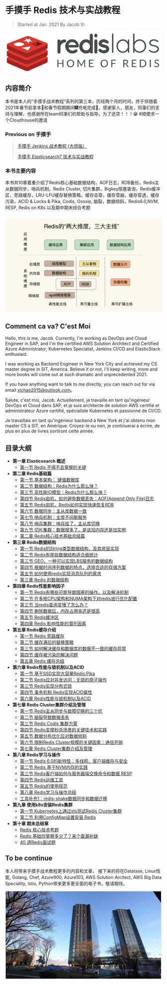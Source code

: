 # 手摸手 Redis 技术与实战教程


> Started at Jan. 2021 By Jacob Xi 

![Alt Image Text](images/indx1_0.png "Body image")


## 内容简介

本书是本人的“手摸手战术教程”系列的第三本，历经两个月的时间，终于伴随着2021年春节前拿本🏡和春节假期期间🎆充电完成🍋，感谢家人，朋友，同事们的支持与理解，也感谢所在team同事们的帮助与指导。为了还贷！！！😁 #顺便求一个Cloudhouse的邀请


### Previous on 手摸手

> [手摸手 Jenkins 战术教程 (大师版）](https://chao-xi.github.io/jxjenkinsbook/)
> 
> [手摸手 Elasticsearch7 技术与实战教程](https://chao-xi.github.io/jxes7book/)

### 本书主要内容

本书共10章着重介绍了Redis核心基础数据结构，AOF日志，RDB备份，Redis主从数据同步，哨兵机制，Redis Cluster, 切片集群，Bigkey阻塞查询，Redis缓冲区，旁路缓存，LRU-LFU缓存替换策略，缓存击穿，缓存雪崩，缓存穿透，缓存污染，ACID & Locks & Pika, Codis, Gossip, 脑裂，数据倾斜，Redis6.0,NVM, RESP, Redis on K8s 以及期中期末综合考题

![Alt Image Text](images/chap1_2.png "Body image")

## Comment ca va? C'est Moi

Hello, this is me, Jacob. Currently, I'm working as DevOps and Cloud Engineer in SAP, and I'm the certified AWS Solution Architect and Certified Azure Administrator, Kubernetes Specialist, Jenkins CI/CD and ElasticStack enthusiast. 

I was working as Backend Engineer in New York City and achieved my CS master degree in SIT, America. Believe it or not, I'll keep writing, more and more books will come out at such dramatic and unprecedented 2021. 

If you have anything want to talk to me directly, you can reach out for via email xichao2015@outlook.com。


Salute, c'est moi, Jacob. Actuellement, je travaille en tant qu'ingénieur DevOps et Cloud dans SAP, et je suis architecte de solution AWS certifié et administrateur Azure certifié, spécialiste Kubernetes et passionné de CI/CD.

Je travaillais en tant qu'ingénieur backend à New York et j'ai obtenu mon master CS à SIT, en Amérique. Croyez-le ou non, je continuerai à écrire, de plus en plus de livres sortiront cette année.

## 目录大纲

* **第一章 Elasticsearch 概述**
	* [第一节 Redis 不得不去掌握的关键](https://chao-xi.github.io/jxredisbook/chap1/1redis_intro/)
* **第二章 Redis基础篇**
	* [第一节 基本架构： 键值数据库](https://chao-xi.github.io/jxredisbook/chap2/1redis_kv/) 
	* [第二节 数据结构：Redis为什么那么快？](https://chao-xi.github.io/jxredisbook/chap2/2redis_slowquery/)
	* [第三节 高性能IO模型：Redis为什么那么快？](https://chao-xi.github.io/jxredisbook/chap2/3redis_io/)
	* [第四节 Redis宕机，如何避免数据丢失：AOF(Append Only File)日志](https://chao-xi.github.io/jxredisbook/chap2/4redis_aof_log/)
	* [第五节 Redis宕机，Redis如何实现快速恢复RDB](https://chao-xi.github.io/jxredisbook/chap2/5redis_rdb_snapshot/)
	* [第六节 数据同步：主从库数据一致](https://chao-xi.github.io/jxredisbook/chap2/6redis_master_slave_replicate/)
	* [第七节 哨兵机制：主库不间断服务](https://chao-xi.github.io/jxredisbook/chap2/7redis_master_rescue/)
	* [第八节 哨兵集群：哨兵挂了，主从库切换](https://chao-xi.github.io/jxredisbook/chap2/8redis_sentinel/)
	* [第九节 切片集群：数据增多了，是该加内存还是加实例](https://chao-xi.github.io/jxredisbook/chap2/9redis_slot/)
	* [第二章 Redis核心技术基础总结篇](https://chao-xi.github.io/jxredisbook/chap2/10redis_basic_sum/)
* **第三章 Redis数据结构**
	* [第一节 Redis的String类型数据结构，及其底层实现](https://chao-xi.github.io/jxredisbook/chap3/1redis_string/) 
	* [第二节 Redis有那些数据结构适合做统计](https://chao-xi.github.io/jxredisbook/chap3/2redis_sets/)
	* [第三节 GEO，一种可以实现LBS服务的数据结构](https://chao-xi.github.io/jxredisbook/chap3/3redis_geo/)
	* [第四节 根据时间序列数据的特点，选择合适的存储方案](https://chao-xi.github.io/jxredisbook/chap3/4redis_timeseries/)
	* [第五节 如何使用redis实现消息队列的需求](https://chao-xi.github.io/jxredisbook/chap3/5redis_stream/)
	* [第三章 Redis 的数据结构](https://chao-xi.github.io/jxredisbook/chap3/6redis_ds_sum/)
* **第四章 Redis性能影响因子**
	* [第一节 Redis有哪些可能导致阻塞的操作，以及解决机制](https://chao-xi.github.io/jxredisbook/chap4/1redis_asyn/)
	* [第二节 在多核CPU架构和NUMA架构下对redis进行优化配置](https://chao-xi.github.io/jxredisbook/chap4/2redis_cpu/)
	* [第三节 当redis查询变慢了怎么办？](https://chao-xi.github.io/jxredisbook/chap4/3redis_response/)
	* [第四节 删除数据后，内存占用率还是很高](https://chao-xi.github.io/jxredisbook/chap4/4redis_fragmentation/)
	* [第五节 Redis缓冲区](https://chao-xi.github.io/jxredisbook/chap4/5redis_buffer/)
	* [第四章 Redis 影响性能的潜在因素](https://chao-xi.github.io/jxredisbook/chap4/6redis_slow_respone/)
* **第五章 Redis缓存介绍**
	* [第一节 Redis 旁路缓存](https://chao-xi.github.io/jxredisbook/chap5/1redis_cache/)
	* [第二节 缓存满后的替换策略](https://chao-xi.github.io/jxredisbook/chap5/2redis_cache_full/)
	* [第三节 如何解决缓存和数据库的数据不一致的缓存异常](https://chao-xi.github.io/jxredisbook/chap5/3redis_mysql_uncon/)
	* [第四节 缓存被污染的解决问题](https://chao-xi.github.io/jxredisbook/chap5/4redis_contamination/)
	* [第五章 Redis 缓存总结](https://chao-xi.github.io/jxredisbook/chap5/5redis_cache_summary/)
* **第六章 Redis性能与锁机制以及ACID**
	* [第一节 基于SSD实现大容量Redis:Pika](https://chao-xi.github.io/jxredisbook/chap6/1redis_pika_ssd/)
	* [第二节 Redis应对并发访问：无锁的原子操作](https://chao-xi.github.io/jxredisbook/chap6/2redis_locks/)
	* [第三节 Redis实现分布式锁](https://chao-xi.github.io/jxredisbook/chap6/3redis_distributed_locks/)
	* [第四节 事务机制 Redis实现ACID属性](https://chao-xi.github.io/jxredisbook/chap6/4redis_acid/)
	* [第六章 Redis性能与锁机制以及ACID](https://chao-xi.github.io/jxredisbook/chap6/5redis_perf/)
* **第七章 Redis Cluster集群介绍及管理**
	* [第一节 Redis主从同步与故障切换的三个坑](https://chao-xi.github.io/jxredisbook/chap7/1Redis_master_slave/) 
	* [第二节 脑裂导致数据丢失](https://chao-xi.github.io/jxredisbook/chap7/2redis_brain_split/)
	* [第三节 Redis Codis 集群方案](https://chao-xi.github.io/jxredisbook/chap7/3redis_codis_cluster/)
	* [第四节 Redis支撑秒杀场景的关键技术和实践](https://chao-xi.github.io/jxredisbook/chap7/4redis_spike_sys/)
	* [第五节 数据分布优化应对数据倾斜](https://chao-xi.github.io/jxredisbook/chap7/5redis_data_incline/)
	* [第六节 限制Redis Cluster规模的关键因素：通信开销](https://chao-xi.github.io/jxredisbook/chap7/6redis_cluster_gossip/)
	* [第七章 Redis Cluster集群介绍及管理](https://chao-xi.github.io/jxredisbook/chap7/7Redis_cluster_summary/)
* **第八章 Redis学习与操作**
	* [第一节 Redis 6.0的新特性：多线程、客户端缓存与安全](https://chao-xi.github.io/jxredisbook/chap8/1redis_6.0_fea/)
	* [第二节 Redis 基于NVM内存的实践](https://chao-xi.github.io/jxredisbook/chap8/2redis_nvm_mem/)
	* [第三节 Redis客户端如何与服务器端交换命令和数据 RESP](https://chao-xi.github.io/jxredisbook/chap8/3redis_RESP/)
	* [第四节 Redis运维工具](https://chao-xi.github.io/jxredisbook/chap8/4redis_opt_tools/)
	* [第五节 Redis的使用规范](https://chao-xi.github.io/jxredisbook/chap8/5redis_protocol/)
	* [第八章 Redis学习与操作总结](https://chao-xi.github.io/jxredisbook/chap8/6redis_opt_summary/)
	* [工具补充1：redis-shake数据同步和数据迁移](https://chao-xi.github.io/jxredisbook/chap8/7redis_shake/)
* **第九章 使用k8s安装Redis集群**
	* [第一节 Kubernetes上通过sts测试Redis Cluster集群](https://chao-xi.github.io/jxredisbook/chap9/1redis_k8s_sts/)
	* [第二节 利用ConfigMap设置安装 Redis](https://chao-xi.github.io/jxredisbook/chap9/2redis_k8s_config/)
* **第十章 期末总结章**
	* [Redis 核心技术考题](https://chao-xi.github.io/jxredisbook/chap10/1redis_test/)
	* [Redis 基础你掌握多少了？来个查漏补缺](https://chao-xi.github.io/jxredisbook/chap10/3Redis_basic/)
	* [40 道Redis面试题](https://chao-xi.github.io/jxredisbook/chap10/2Redis_interview/)

## To be continue

本人将带来手摸手战术教程更多的内容和文章， 接下来的将在Datatase, Linux性能, Golang, Chef, Azure900, Azure103, AWS Solution Arcitect, AWS Big Data Speciality, Istio, Python带来更多更全面的电子书，敬请期待。

![Alt Image Text](images/indx1_1.png "Body image")